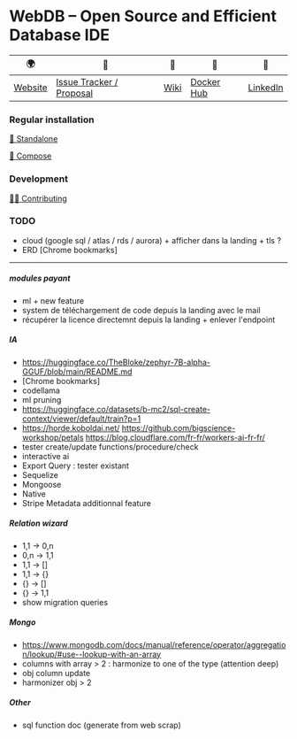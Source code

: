 # WebDB – Open Source and Efficient Database IDE

| 🌍 | 🐛 | 📙 | 🐳 | 💼 |
|--|--|--|--|--|
| [Website](https://webdb.app/) | [Issue Tracker / Proposal](https://gitlab.com/web-db/app/-/issues) | [Wiki](https://gitlab.com/web-db/-/app/home) | [Docker Hub](https://hub.docker.com/r/webdb/app/) | [LinkedIn](https://www.linkedin.com/company/web-db) |

### Regular installation
[🐳 Standalone](https://webdb.app/page/install/standalone)

[🐳 Compose](https://webdb.app/page/install/compose)

### Development

[👨‍💻 Contributing](CONTRIBUTING.md)

### TODO

- cloud (google sql / atlas / rds / aurora) + afficher dans la landing + tls ?
- ERD [Chrome bookmarks]



----------------------------------------------------------


##### modules payant
- ml + new feature
- system de téléchargement de code depuis la landing avec le mail
- récupérer la licence directemnt depuis la landing + enlever l'endpoint

##### IA
- https://huggingface.co/TheBloke/zephyr-7B-alpha-GGUF/blob/main/README.md
- [Chrome bookmarks]
- codellama
- ml pruning
- https://huggingface.co/datasets/b-mc2/sql-create-context/viewer/default/train?p=1
- https://horde.koboldai.net/ https://github.com/bigscience-workshop/petals https://blog.cloudflare.com/fr-fr/workers-ai-fr-fr/
- tester create/update functions/procedure/check
- interactive ai
- Export Query : tester existant
- Sequelize
- Mongoose
- Native
- Stripe Metadata additionnal feature


##### Relation wizard
- 1,1 -> 0,n
- 0,n -> 1,1
- 1,1 -> []
- 1,1 -> {}
- {} -> []
- {} -> 1,1
- show migration queries


##### Mongo
- https://www.mongodb.com/docs/manual/reference/operator/aggregation/lookup/#use--lookup-with-an-array
- columns with array > 2 : harmonize to one of the type (attention deep)
- obj column update
- harmonizer obj > 2


##### Other
- sql function doc (generate from web scrap)

